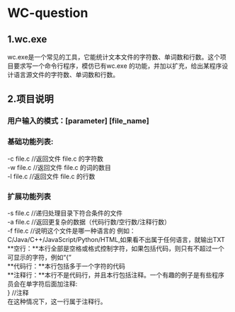 # WC-question
## 1.wc.exe 
wc.exe是一个常见的工具，它能统计文本文件的字符数、单词数和行数。这个项目要求写一个命令行程序，模仿已有wc.exe 的功能，并加以扩充，给出某程序设计语言源文件的字符数、单词数和行数。
## 2.项目说明
### 用户输入的模式：[parameter] [file_name]
### 基础功能列表:
-c file.c     //返回文件 file.c 的字符数<br>
-w file.c     //返回文件 file.c 的词的数目<br>
-l file.c     //返回文件 file.c 的行数<br>
### 扩展功能列表
-s file.c     //递归处理目录下符合条件的文件<br>
-a file.c     //返回更复杂的数据（代码行数/空行数/注释行数）<br>
-f file.c     //说明这个文件是哪一种语言的 例如： C/Java/C++/JavaScript/Python/HTML,如果看不出属于任何语言，就输出TXT<br>
**空行：**本行全部是空格或格式控制字符，如果包括代码，则只有不超过一个可显示的字符，例如“{”<br>
**代码行：**本行包括多于一个字符的代码<br>
**注释行：**本行不是代码行，并且本行包括注释。一个有趣的例子是有些程序员会在单字符后面加注释:<br>
} //注释<br>
在这种情况下，这一行属于注释行。

